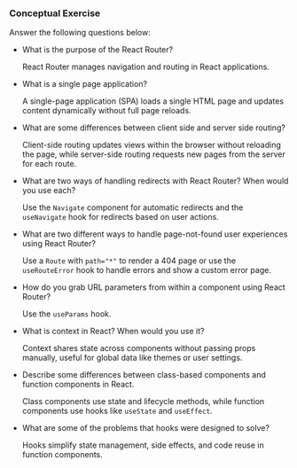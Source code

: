 ### Conceptual Exercise

Answer the following questions below:

- What is the purpose of the React Router?

  React Router manages navigation and routing in React applications.

- What is a single page application?

  A single-page application (SPA) loads a single HTML page and updates content dynamically without full page reloads.

- What are some differences between client side and server side routing?

  Client-side routing updates views within the browser without reloading the page, while server-side routing requests new pages from the server for each route.

- What are two ways of handling redirects with React Router? When would you use each?

  Use the `Navigate` component for automatic redirects and the `useNavigate` hook for redirects based on user actions.

- What are two different ways to handle page-not-found user experiences using React Router?

  Use a `Route` with `path="*"` to render a 404 page or use the `useRouteError` hook to handle errors and show a custom error page.

- How do you grab URL parameters from within a component using React Router?

  Use the `useParams` hook.

- What is context in React? When would you use it?

  Context shares state across components without passing props manually, useful for global data like themes or user settings.

- Describe some differences between class-based components and function components in React.

  Class components use state and lifecycle methods, while function components use hooks like `useState` and `useEffect`.

- What are some of the problems that hooks were designed to solve?

  Hooks simplify state management, side effects, and code reuse in function components.
